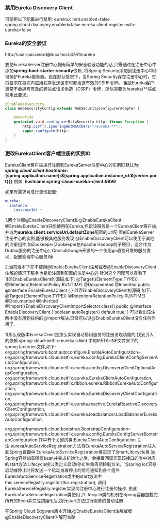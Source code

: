 ### 禁用Eureka Discovery Client
可使用以下配置进行禁用:
eureka.client.enabled=false
spring.cloud.discovery.enabled=false
eureka.client.register-with-eureka=false

### Eureka的安全验证
http://user:password@localhost:8761/eureka

要使EurekaServer注册中心拥有简单的安全验证功能的话,只需通过在注册中心中添加**spring-boot-starter-security**依赖,
将Spring Security添加到注册中心中即可保护Eureka服务器。但在默认情况下，当Spring Security存在注册中心时，它将要求在每次向应用程序发送请求时都发送有效的CSRF令牌。
但是Eureka客户通常不会拥有有效的跨站点请求伪造（CSRF）令牌，所以需要为/eureka/**端点禁用此要求。
```java
@EnableWebSecurity
class WebSecurityConfig extends WebSecurityConfigurerAdapter {

    @Override
    protected void configure(HttpSecurity http) throws Exception {
        http.csrf().ignoringAntMatchers("/eureka/**");
        super.configure(http);
    }
}
```

### 更改EurekaClient客户端注册的实例ID
EurekaClient客户端进行注册到EurekaServer注册中心的实例ID默认为:
**${spring.cloud.client.hostname}:${spring.application.name}:${spring.application.instance_id:${server.port}}}**
例如: **hostname:spring-cloud-eureka-client:9999**

如果有需求可进行更改配置:
```yaml
eureka:
  instance:
    instanceId: *
```


1.两个注解@EnableDiscoveryClient和@EnableEurekaClient
@EnableEurekaClient只能使用在Eureka,标识该服务是一个EurekaClient客户端,并成为**eureka.client.serviceUrl.defaultZone**配置的Url配
置的EurekaServer注册中心的实例,能够被其他服务发现
@EnableDiscoveryClient可以使用于其他的注册组件,如Zookeeper(Zookeeper是Apache Hadoop的子项目，适合作为Dubbo服务的注册中心),
Consul(Google开源的一个使用go语言开发的服务发现、配置管理中心服务)等

2.当前版本下在不使用@EnableEurekaClient注解或者@EnableDiscoveryClient注解的情况下服务也是能注册到配置的注册中心的
针对这个问题可以查看下
1)@EnableEurekaClient的源码,如下:
@Target({ElementType.TYPE})
@Retention(RetentionPolicy.RUNTIME)
@Documented
@Inherited
public @interface EnableEurekaClient {
}
2)@EnableDiscoveryClient的源码,如下:
@Target({ElementType.TYPE})
@Retention(RetentionPolicy.RUNTIME)
@Documented
@Inherited
@Import({EnableDiscoveryClientImportSelector.class})
public @interface EnableDiscoveryClient {
boolean autoRegister() default true;
}
可以看出该注解中没有用到任何的@Import解决,已经可以说@EnableEurekaClient没有任何作用了.

1)那么现版本EurekaClient是怎么实现自动启用服务的注册发现功能的
找到引入的依赖 spring-cloud-netflix-eureka-client 中的META-INF文件夹下的spring.factories文件,如下:
org.springframework.boot.autoconfigure.EnableAutoConfiguration=\
org.springframework.cloud.netflix.eureka.config.EurekaClientConfigServerAutoConfiguration,\
org.springframework.cloud.netflix.eureka.config.DiscoveryClientOptionalArgsConfiguration,\
org.springframework.cloud.netflix.eureka.EurekaClientAutoConfiguration,\
org.springframework.cloud.netflix.ribbon.eureka.RibbonEurekaAutoConfiguration,\
org.springframework.cloud.netflix.eureka.EurekaDiscoveryClientConfiguration,\
org.springframework.cloud.netflix.eureka.reactive.EurekaReactiveDiscoveryClientConfiguration,\
org.springframework.cloud.netflix.eureka.loadbalancer.LoadBalancerEurekaAutoConfiguration

org.springframework.cloud.bootstrap.BootstrapConfiguration=\
org.springframework.cloud.netflix.eureka.config.EurekaConfigServerBootstrapConfiguration
其中有个关键的类:EurekaClientAutoConfiguration
关注:eurekaAutoServiceRegistration方法将EurekaAutoServiceRegistration注入到Spring容器中
EurekaAutoServiceRegistration类实现了SmartLifecycle类,当Spring容器加载所有bean并完成初始化之后，会接着回调实现该接口的类中对应的start方法
Lifecycle接口类定义启动/停止生命周期控制方法，当spring ioc容器启动或停止时将发送一个启动或者停止的信号通知到各个组件
EurekaAutoServiceRegistration类中的start方法中 this.serviceRegistry.register(this.registration); 调用EurekaServiceRegistry.register实现向注册中心进行注册的操作.
由此EurekaAutoServiceRegistration类使用了Lifecycle类的机制在Spring容器加载完所有的Bean并完成初始化后,执行start方法进行服务的自动注册.

在Spring Cloud Edgware版本开始,@EnableEurekaClient注解或者@EnableDiscoveryClient注解可省略
